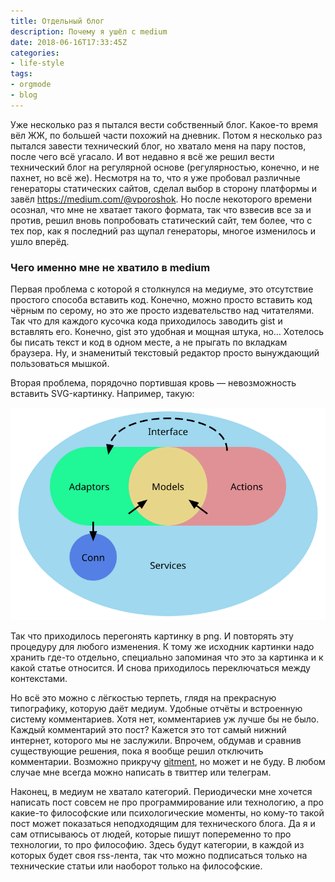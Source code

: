 ```yaml
---
title: Отдельный блог
description: Почему я ушёл с medium
date: 2018-06-16T17:33:45Z
categories:
- life-style
tags:
- orgmode
- blog
---
```


Уже несколько раз я пытался вести собственный блог. Какое-то время вёл ЖЖ, по большей части похожий на дневник. Потом я несколько раз пытался завести технический блог, но хватало меня на пару постов, после чего всё угасало. И вот недавно я всё же решил вести технический блог на регулярной основе (регулярностью, конечно, и не пахнет, но всё же). Несмотря на то, что я уже пробовал различные генераторы статических сайтов, сделал выбор в сторону платформы и завёл https://medium.com/@vporoshok. Но после некоторого времени осознал, что мне не хватает такого формата, так что взвесив все за и против, решил вновь попробовать статический сайт, тем более, что с тех пор, как я последний раз щупал генераторы, многое изменилось и ушло вперёд.

### Чего именно мне не хватило в medium

Первая проблема с которой я столкнулся на медиуме, это отсутствие простого способа вставить код. Конечно, можно просто вставить код чёрным по серому, но это же просто издевательство над читателями. Так что для каждого кусочка кода приходилось заводить gist и вставлять его. Конечно, gist это удобная и мощная штука, но… Хотелось бы писать текст и код в одном месте, а не прыгать по вкладкам браузера. Ну, и знаменитый текстовый редактор просто вынуждающий пользоваться мышкой.

Вторая проблема, порядочно портившая кровь — невозможность вставить SVG-картинку. Например, такую:

![Чистая архитектура](/post/2018/04/img/clean_architect.svg)

Так что приходилось перегонять картинку в png. И повторять эту процедуру для любого изменения. К тому же исходник картинки надо хранить где-то отдельно, специально запоминая что это за картинка и к какой статье относится. И снова приходилось переключаться между контекстами.

Но всё это можно с лёгкостью терпеть, глядя на прекрасную типографику, которую даёт медиум. Удобные отчёты и встроенную систему комментариев. Хотя нет, комментариев уж лучше бы не было. Каждый комментарий это пост? Кажется это тот самый нижний интернет, которого мы не заслужили. Впрочем, обдумав и сравнив существующие решения, пока я вообще решил отключить комментарии. Возможно прикручу [gitment](https://imsun.github.io/gitment/), но может и не буду. В любом случае мне всегда можно написать в твиттер или телеграм.

Наконец, в медиум не хватало категорий. Периодически мне хочется написать пост совсем не про программирование или технологию, а про какие-то философские или психологические моменты, но кому-то такой пост может показаться неподходящим для технического блога. Да я и сам отписываюсь от людей, которые пишут попеременно то про технологии, то про философию. Здесь будут категории, в каждой из которых будет своя rss-лента, так что можно подписаться только на технические статьи или наоборот только на философские.
